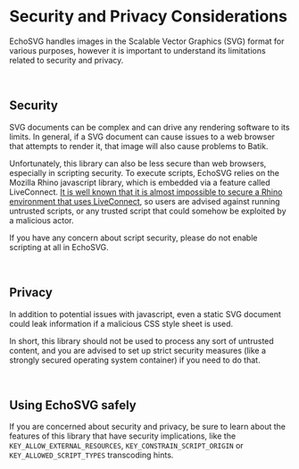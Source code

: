 # Security and Privacy Considerations

EchoSVG handles images in the Scalable Vector Graphics (SVG) format for various
purposes, however it is important to understand its limitations related to security
and privacy.

<br/>

## Security

SVG documents can be complex and can drive any rendering software to its limits.
In general, if a SVG document can cause issues to a web browser that attempts to
render it, that image will also cause problems to Batik.

Unfortunately, this library can also be less secure than web browsers, especially
in scripting security. To execute scripts, EchoSVG relies on the Mozilla Rhino
javascript library, which is embedded via a feature called LiveConnect. [It is well
known that it is almost impossible to secure a Rhino environment that uses
LiveConnect](https://github.com/mozilla/rhino/discussions/1045), so users are
advised against running untrusted scripts, or any trusted script that could somehow
be exploited by a malicious actor.

If you have any concern about script security, please do not enable scripting at
all in EchoSVG.

<br/>

## Privacy

In addition to potential issues with javascript, even a static SVG document could
leak information if a malicious CSS style sheet is used.

In short, this library should not be used to process any sort of untrusted content,
and you are advised to set up strict security measures (like a strongly secured
operating system container) if you need to do that.

<br/>

## Using EchoSVG safely

If you are concerned about security and privacy, be sure to learn about the features
of this library that have security implications, like the `KEY_ALLOW_EXTERNAL_RESOURCES`,
`KEY_CONSTRAIN_SCRIPT_ORIGIN` or `KEY_ALLOWED_SCRIPT_TYPES` transcoding hints.
